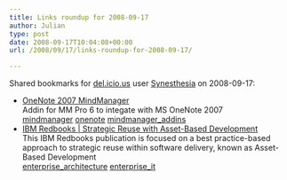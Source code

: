 ```yaml
---
title: Links roundup for 2008-09-17
author: Julian
type: post
date: 2008-09-17T10:04:08+00:00
url: /2008/09/17/links-roundup-for-2008-09-17/

---
```

Shared bookmarks for [del.icio.us][1] user [Synesthesia][2] on 2008-09-17:

  * [OneNote 2007 MindManager][3]  
    Addin for MM Pro 6 to integate with MS OneNote 2007  
    [mindmanager][4] [onenote][5] [mindmanager_addins][6] 
  * [IBM Redbooks | Strategic Reuse with Asset-Based Development][7]  
    This IBM Redbooks publication is focused on a best practice-based approach to strategic reuse within software delivery, known as Asset-Based Development  
    [enterprise_architecture][8] [enterprise_it][9]

 [1]: https://del.icio.us/
 [2]: https://del.icio.us/synesthesia
 [3]: https://mindjetlabs.com/cs/files/folders/mindjetlabs/entry618.aspx
 [4]: https://del.icio.us/synesthesia/mindmanager
 [5]: https://del.icio.us/synesthesia/onenote
 [6]: https://del.icio.us/synesthesia/mindmanager_addins
 [7]: https://publib-b.boulder.ibm.com/abstracts/sg247529.html?Open
 [8]: https://del.icio.us/synesthesia/enterprise_architecture
 [9]: https://del.icio.us/synesthesia/enterprise_it